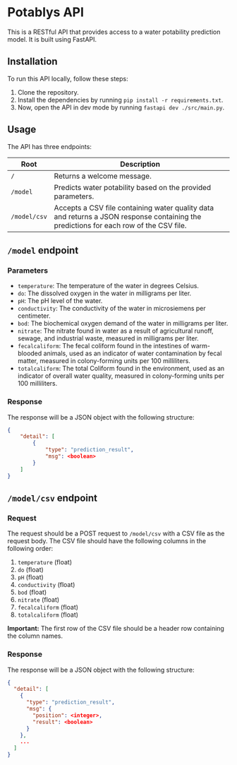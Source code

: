 # Potablys API

This is a RESTful API that provides access to a water potability prediction model. It is built using FastAPI.

## Installation

To run this API locally, follow these steps:

1. Clone the repository.
2. Install the dependencies by running `pip install -r requirements.txt`.
3. Now, open the API in dev mode by running `fastapi dev ./src/main.py`.

## Usage

The API has three endpoints:

| Root | Description |
|------|-------------|
| `/` | Returns a welcome message. |
| `/model` | Predicts water potability based on the provided parameters. |
| `/model/csv` | Accepts a CSV file containing water quality data and returns a JSON response containing the predictions for each row of the CSV file. |

## `/model` endpoint

### Parameters

- `temperature`: The temperature of the water in degrees Celsius.
- `do`: The dissolved oxygen in the water in milligrams per liter.
- `pH`: The pH level of the water.
- `conductivity`: The conductivity of the water in microsiemens per centimeter.
- `bod`: The biochemical oxygen demand of the water in milligrams per liter.
- `nitrate`: The nitrate found in water as a result of agricultural runoff, sewage, and industrial waste, measured in milligrams per liter.
- `fecalcaliform`: The fecal coliform found in the intestines of warm-blooded animals, used as an indicator of water contamination by fecal matter, measured in colony-forming units per 100 milliliters.
- `totalcaliform`: The total Coliform found in the environment, used as an indicator of overall water quality, measured in colony-forming units per 100 milliliters.

### Response

The response will be a JSON object with the following structure:

```json
{
	"detail": [
		{
			"type": "prediction_result",
			"msg": <boolean>
		}
	]
}
```

## `/model/csv` endpoint

### Request

The request should be a POST request to `/model/csv` with a CSV file as the request body. The CSV file should have the following columns in the following order:

1. `temperature` (float)
2. `do` (float)
3. `pH` (float)
4. `conductivity` (float)
5. `bod` (float)
6. `nitrate` (float)
7. `fecalcaliform` (float)
8. `totalcaliform` (float)

**Important:** The first row of the CSV file should be a header row containing the column names.

### Response

The response will be a JSON object with the following structure:

```json
{
  "detail": [
    {
      "type": "prediction_result",
      "msg": {
        "position": <integer>,
        "result": <boolean>
      }
    },
    ...
  ]
}
```
